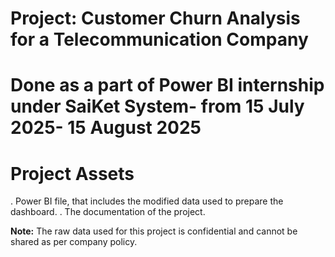 # Project: Customer Churn Analysis for a Telecommunication Company
# Done as a part of Power BI internship under SaiKet System- from 15 July 2025- 15 August 2025 
# Project Assets
. Power BI file, that includes the modified data used to prepare the dashboard.
. The documentation of the project.

**Note:** The raw data used for this project is confidential and cannot be shared as per company policy.
